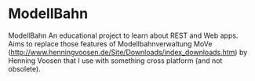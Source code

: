 # ModellBahn
ModellBahn
An educational project to learn about REST and Web apps.
Aims to replace those features of Modellbahnverwaltung MoVe (http://www.henningvoosen.de/Site/Downloads/index_downloads.htm) by Henning Voosen that I use with something cross platform (and not obsolete).
